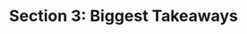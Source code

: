 ---
title: "Section 3: Biggest Takeaways"
layout: post
lang: en
lang-ref: 302-takeaways
section: 3
category: 
  - diversity
  - hiring
hero:
  image:
    src: ui-tx-takeaways.jpg
    alt: A photo looking up at multiple lightbulbs hanging from the ceiling from wires.
blocks:
  - type: title
    label: "Takeaway #1"
  - Rethinking job requirements in the form of required skills is the biggest single impact we can recommend to improve diversity and inclusion. But to do this successfully, the application system design must also guide applicants to formulate their skills claims in a way that managers and HR advisors can value. Otherwise, the whole intervention will fail.
  - type: title
    label: "Takeaway #2"
  - "Show, don’t tell, when it comes to making people feel included. Instead of motherhood statements on inclusion and diversity, we recommend:"
  - type: list
    style: unordered
    items:
      - Messaging aimed at user groups that includes concrete examples of how a product or team is working towards more inclusive results.
      - A pleasant accessible experience that does more than meet the minimum requirements.
      - Wording and grammar choices that are GBA+ sensitive and plain language, making content more accessible for people of different genders and linguistic groups, and those with varying levels of access to advanced education. 
      - Products and platforms showcasing colours and images that have meaning for equity-seeking groups.
      - Sensitivity towards the complex relationship between the Government of Canada and Indigenous communities, and the way in which Government branding and imagery can evoke associations for Indigenous users that are not the same as associations made by other user groups.
      - User testing with diverse communities, and honouring the results of that testing with changes, as required.
  - type: title
    label: "Takeaway #3"
  - We recommend crafting diversity and inclusion initiatives that have both “heart” and “teeth” - building an equality-driven future together, while taking concrete action to acknowledge and address existing systemic inequalities.
---